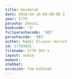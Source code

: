 ```yaml
---
title: Havdalah
date: 2010-04-10 00:00:00 Z
year: 5770
parasha: Shmini
bookcode: '3'
fullparashacode: '303'
parashacode: '303'
author: Rabbi Eliezer Hirsch
id: 57703031
filename: 5770-303-1
layout: audio
moment: 
shabbat: 
occasion: Yom haShoah
---
```


